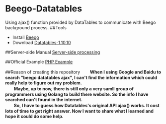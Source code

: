 # Beego-Datatables
Using ajax() function provided by DataTables to communicate with Beego background process.
##Tools
* Install  [Beego](beego.me)
* Download [Datatables-1.10.10](http://datatables.net/releases/DataTables-1.10.10.zip)

##Server-side Manual
[Server-side processing](http://datatables.club/manual/server-side.html)

##Official Example
[PHP Example](http://datatables.club/manual/server-side.html)

##Reason of creating this repository
<strong>　　When I using Google and Baidu to search "beego datatables ajax", I can't find the information which could really help to figure out my problem.<br/>
　　Maybe, up to now, there is still only a very samll group of programmers using Golang to build there website. So the info I have searched can't found in the internet.<br/> 
　　So, I have to guess how Datatables's original API ajax() works. It cost lots of time to get right answer. Now I want to share what I learned and hope it could do some help.</strong>

